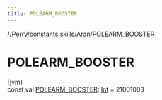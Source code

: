 ```yaml
---
title: POLEARM_BOOSTER
---
```

//[Perry](../../../index.html)/[constants.skills](../index.html)/[Aran](index.html)/[POLEARM_BOOSTER](-p-o-l-e-a-r-m_-b-o-o-s-t-e-r.html)



# POLEARM_BOOSTER



[jvm]\
const val [POLEARM_BOOSTER](-p-o-l-e-a-r-m_-b-o-o-s-t-e-r.html): [Int](https://kotlinlang.org/api/latest/jvm/stdlib/kotlin/-int/index.html) = 21001003




